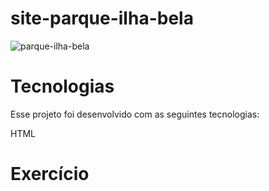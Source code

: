 # site-parque-ilha-bela

![parque-ilha-bela](https://user-images.githubusercontent.com/113314660/208321943-5b6a3d93-0091-44e1-b280-d8a59b296a75.jpg)


# Tecnologias

Esse projeto foi desenvolvido com as seguintes tecnologias:

HTML 

# Exercício




